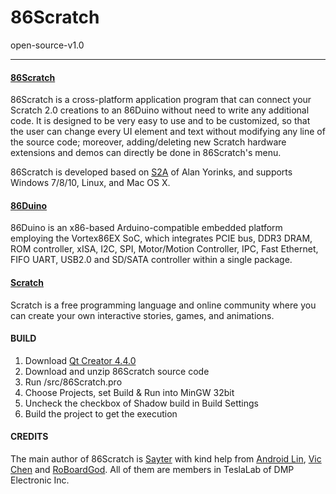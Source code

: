 # 86Scratch #
open-source-v1.0

---------
#### [86Scratch](https://github.com/roboard/86Scratch) ####
86Scratch is a cross-platform application program that can connect your Scratch 2.0 creations to an 86Duino without need to write any additional code. 
It is designed to be very easy to use and to be customized, so that the user can change every UI element and text without modifying any line of the source code; 
moreover, adding/deleting new Scratch hardware extensions and demos can directly be done in 86Scratch's menu. 

86Scratch is developed based on [S2A](http://mryslab.blogspot.tw/) of Alan Yorinks, and supports Windows 7/8/10, Linux, and Mac OS X.

#### [86Duino](https://github.com/roboard/86Duino) ####
86Duino is an x86-based Arduino-compatible embedded platform employing the Vortex86EX SoC, which 
integrates PCIE bus, DDR3 DRAM, ROM controller, xISA, I2C, SPI, Motor/Motion Controller, IPC, Fast Ethernet, FIFO UART, USB2.0 and SD/SATA controller within a single package.

#### [Scratch](https://scratch.mit.edu/) ####
Scratch is a free programming language and online community where you can create your own interactive stories, games, and animations.

#### BUILD ####

1. Download [Qt Creator 4.4.0](https://www.qt.io/)
2. Download and unzip 86Scratch source code
3. Run /src/86Scratch.pro
4. Choose Projects, set Build & Run into MinGW 32bit
5. Uncheck the checkbox of Shadow build in Build Settings 
6. Build the project to get the execution

#### CREDITS ####

The main author of 86Scratch is [Sayter](mailto:sayter@dmp.com.tw) with kind help from [Android Lin](mailto:acen@dmp.com.tw), [Vic Chen](mailto:vic@dmp.com.tw) and [RoBoardGod](mailto:roboardgod@dmp.com.tw). All of them are members in TeslaLab of DMP Electronic Inc.
